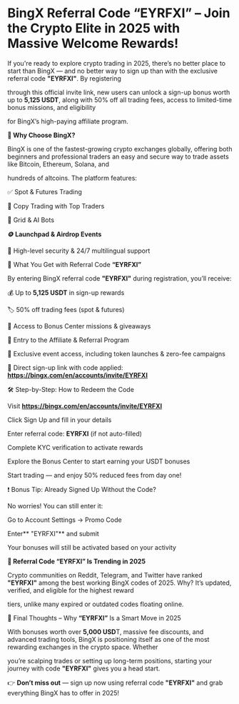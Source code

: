#  BingX Referral Code “EYRFXI” – Join the Crypto Elite in 2025 with Massive Welcome Rewards!

If you're ready to explore crypto trading in 2025, there’s no better place to start than BingX — and no better way to sign up than with the exclusive referral code **"EYRFXI"**. By registering

through this official invite link, new users can unlock a sign-up bonus worth up to **5,125 USDT**, along with 50% off all trading fees, access to limited-time bonus missions, and eligibility 

for BingX’s high-paying affiliate program.

**💎 Why Choose BingX?**

BingX is one of the fastest-growing crypto exchanges globally, offering both beginners and professional traders an easy and secure way to trade assets like Bitcoin, Ethereum, Solana, and

 hundreds of altcoins. The platform features:

✅ Spot & Futures Trading

🤖 Copy Trading with Top Traders

🎯 Grid & AI Bots

**🪙 Launchpad & Airdrop Events**

🔐 High-level security & 24/7 multilingual support

🎁 What You Get with Referral Code **“EYRFXI”**

By entering BingX referral code **"EYRFXI"** during registration, you’ll receive:

💰 Up to **5,125 USDT** in sign-up rewards

🏷️ 50% off trading fees (spot & futures)

🎁 Access to Bonus Center missions & giveaways

🔄 Entry to the Affiliate & Referral Program

🚀 Exclusive event access, including token launches & zero-fee campaigns

🔗 Direct sign-up link with code applied: **https://bingx.com/en/accounts/invite/EYRFXI**

🛠️ Step-by-Step: How to Redeem the Code

Visit **https://bingx.com/en/accounts/invite/EYRFXI**

Click Sign Up and fill in your details

Enter referral code: **EYRFXI** (if not auto-filled)

Complete KYC verification to activate rewards

Explore the Bonus Center to start earning your USDT bonuses

Start trading — and enjoy 50% reduced fees from day one!

❗ Bonus Tip: Already Signed Up Without the Code?

No worries! You can still enter it:

Go to Account Settings → Promo Code

Enter** "EYRFXI"** and submit

Your bonuses will still be activated based on your activity

**🔄 Referral Code “EYRFXI” Is Trending in 2025**

Crypto communities on Reddit, Telegram, and Twitter have ranked **"EYRFXI"** among the best working BingX codes of 2025. Why? It’s updated, verified, and eligible for the highest reward 

tiers, unlike many expired or outdated codes floating online.

🧠 Final Thoughts – Why **“EYRFXI”** Is a Smart Move in 2025

With bonuses worth over **5,000 USD**T, massive fee discounts, and advanced trading tools, BingX is positioning itself as one of the most rewarding exchanges in the crypto space. Whether

 you’re scalping trades or setting up long-term positions, starting your journey with code **"EYRFXI"** gives you a head start.

👉 **Don’t miss out** — sign up now using referral code **"EYRFXI"** and grab everything BingX has to offer in 2025!
